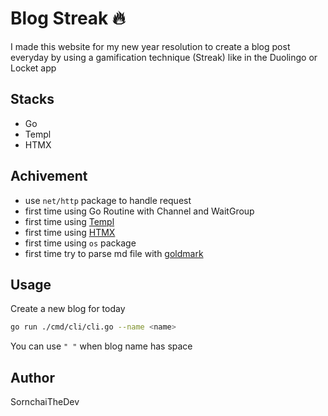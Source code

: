 # Blog Streak 🔥

I made this website for my new year resolution to create a blog post everyday by using a gamification technique (Streak) like in the Duolingo or Locket app

## Stacks

- Go
- Templ
- HTMX

## Achivement

- use `net/http` package to handle request
- first time using Go Routine with Channel and WaitGroup
- first time using [Templ](https://templ.guide)
- first time using [HTMX](https://htmx.org)
- first time using `os` package
- first time try to parse md file with [goldmark](https://github.com/yuin/goldmark)

## Usage

Create a new blog for today

```bash
go run ./cmd/cli/cli.go --name <name>
```

You can use `" "` when blog name has space

## Author

SornchaiTheDev
